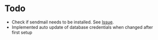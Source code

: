 # Todo
- Check if sendmail needs to be installed. See [Issue](https://github.com/bitnami/containers/issues/63311).
- Implemented auto update of database credentials when changed after first setup